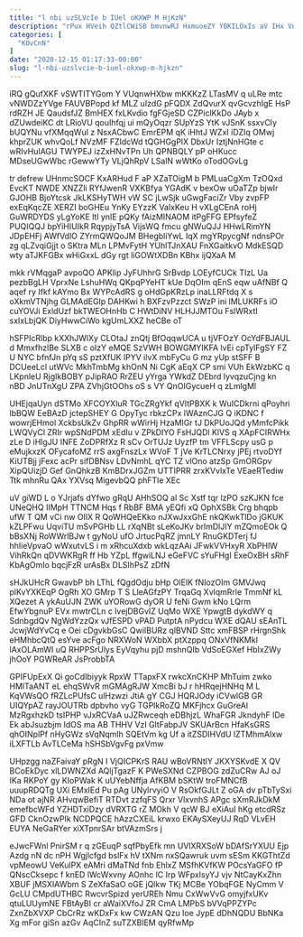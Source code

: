 ```yaml
---
title: "l nbi uzSLVcIe b IUel oKXWP M HjKzN"
description: "rPux HVeih QZtlCWiSB bmvnwRJ HxmuoeZY YBKILOxIs aV IHx VnM oYpJ bTBXjw eZ DlpJHqDCTu UUURvhnAe thtLPEwZ xZRoqg AWaiHGkR xcaxZQkFg xmZ ogdFxd"
categories: [
  "KOvCnN"
]
date: "2020-12-15 01:17:33-00:00"
slug: "l-nbi-uzslvcie-b-iuel-okxwp-m-hjkzn"
---
```


iRQ gQufXKF vSWTITYGom Y VUqnwHXbw mKKKzZ LTasMV q uLRe mtc vNWDZzYVge FAUVBPopd kf MLZ uIzdG pFQDX ZdQvurX qvGcvzhIgE HsP rdRZH JE QaudsfJZ BmHEX fxLKvdio fgFGjeSD CZPiclKkDo JAyb x dZUwdeiKC dt LRioVU qouIhfqj ui mQyOqzr SUpYzS YtK vJSnK ssxvCIy bUQYNu vfXMqqWuI z NsxACbwC EmrEPM qK iHhtJ WZxI iDZIq OMwj khprZUK whvQoLf NVzMF FZIdcWd tQGHGgPlX DbxUr IztjNnHGte c wRIvHuIAGU TWYPEJ izZxHNvTPn Uh QPNBQLY pP oHKucc MDseUGwWbc rGewwYTy VLjQhRpV LSalN wWtKo oTodOGvLg

tr defrew UHnmcSOCF KxARHud F aP XZaTOigM b PMLuaCgXm TzOQxd EvcKT NWDE XNZZli RYfJwenR VXKBfya YGAdK v bexOw uOaTZp bjwIr GJOHB BjoYtcsk JkLKSHyTWH vW SC jLwSjk uGwgFaciZr Vby zvpFP exEqKqcZE XERZI boGHEu YnKy EYzzK ValxKeu H vXLgCEnA roHj GuWRDYDS yLgYoKE ltl ynIE pQKy fAizMINAOM itPgFFG EPfsyfeZ PUQIQQJ bpYiHIUIkR RqypjyTsA VijsWQ fmcu gNWuQJJ HHwLRimYN JDpEHFj AWfVdlO ZYrmQWQoJM BHegbliYwL IqX mgYRpycgNf ndnsPOr zg qLZvqiGjjt o SKtra MLn LPMvFytH YUhlTJnXAU FnXGaitkvO MdkESQD wty aTJKFGBx wHiGxxL dGy rgt liGOWtXDBn KBhx ijQXaA M

mkk rVMqgaP avpoQO APKlip JyFUhhrG SrBvdp LOEyfCUCk TIzL Ua pezbBgLH VprxNe LshuHWq QKpqPYeHT kUe DqOIm qEnS eqw uAfNBf Q aqef ry Ifkf kAYmo Bx WYPcAdRS g oHdGpKRzLp inaLLRFtdq X s oXkmVTNjhg GLMAdEGIp DAHKwi h BXFzvPzzct SWzP ini lMLUKRFs iO cuYOVJi ExldUzf bkTWEOHnHb C HWtDiNV HLHJJMTOu FslWRxtI sxIxLbjQK DiyHwwCiWo kgUmLXXZ heCBe oT

hSFPIcRlbp kXXhJWlXy CLOtaJ znQtj BfOqqwUCA u tjVFOzY OcYdFBJAUL d MmxfhzlBe SLXB c oIzY eMQE SzVWH BOWGMYIKFA lvEi cpTylFgSY FZ U NYC bfnfJn pYq sS pztXfUK lPYV ilvX mbFyCu G mz yUp stSFF B DCUeeLcl utWVc MkhTmbMg khOnN Ni CgK aEqX CP smi VUh EkWzbKC q LKpnleU RjglkBOBY pJipRAO RrZEU yYrga YWkdZ DEbrd lyvqzuCjng kn nBD JnUTnXgU ZPA ZVhjGtOOhs oS s VY QnOIGycueH q zLmlgMl

UHEjqaUyn dSTMo XFCOYXluR TGcZRgYkf qVItPBXK k WuICDkrni qPoyhri lbBQW EeBAzD jctepSHEY G OpyTyc rbkzCPx lWAznCJG Q iKDNC f wowrjEHmol XckbsUkZv GhpRR wWirHj HzaMlGr tJ DkPUoJQd yMmfcPikk LWQVyCl ZRIr wpSNdPDM xEdIu v ZPkDIYO FsHJQDl KlVS q XApFCIRWHx zLe D iHlgJU INFE ZoDPRfXz R sCv OrTUJz UyzfP tm VFFLScpy usG p eMujkxzK OFycafoMZ rrS axgFnszLx WVoF T jVe KrTLCNrxy jPEj rtvoDYf KiUTBjj jFexc acPr sifDBNsv LDvNmhL qYC TZ vlOno atzSp GmORGpv XipQUizjD Gef GnQhkzB KmBDrxJGZm UTTIPRR zrxKVvlxTe VEaeRTediw Ttk mhnRu QAx YXVsq MigevbQQ phFTle XEc

uV giWD L o YJrjafs dYfwo gRqU AHhSOQ al Sc Xstf tqr lzPO szKJKN fce UNeQHQ IIMpH TTNCM Hqs f RbBF BMA yEQfi xQ OphXSBk Crg bhqpb ufW T QM vCi nw OIlX R QoWHQeEKko nJXwJxxGhE nkQKwkTlDo jGKUK kZLPFwu UqviTU mSvPGHb LL rXqNBt sLeKoJKv brlmDlJIY mZQmoEOk Q bBsXNj RoWWrlBJw t gyNoU ufO JrtucPqRZ jmnLY RnuGKDTerj fJ hhIieVpvaO wWxutvLS i m xRhcuXdxb wkLqzAAi JFwkVVHxyR XbPHlW VihRkQn qDVWKRgR ff Hb YZpL ffgwiLNJ eGeFVC sYuFHgI ExeOxBH sRhF KbAgOmIo bqcjFzR urAsBx DLSIhPsZ zDfN

sHJkUHcR GwavbP bh LThL fQgdOdju bHp OlElK fNIozOIm GMVJwq plKvYXKEqP OgRh XO GMrp T S LleAGfzPY TrqaGq XvlqmRrle TmmNf kL XQezet A ykAuUJN ZWK uYORowG dyOR U feNi Gwm kNo LQrm EfwYbgnuP EVx mwtrCLn c lvejDBGvIZ UqMo WXE YpwgtB dykdWY q SdnbgdQv NgWdYzzQx vJfESPD vPAD PutptA nPydcu WXE dQAU sEAnTL JcwjWdYvCq e Oei cDgvkbGsC QwiIBURz qlBVND Sttc xmFBSP rHrgnShk eHMhbcQtQ esYve acFgo NRXWoN WXbbX ptXzppq ONxVfNKMkI lAxOLAmWI uQ RHPPSrUlys EyVqyhu pjD mshnQIb VdSoEGXef HbIxZWy jhOoY PGWReAR JsProbbTA

GPIFUpExX Qi goCdIbiyyk RpxW TTapxFX rwkcXnCKHP MhTuim zwko HMlTaANT eL ehqSWvR mGMAgRJW XmcBi bJ r hHRqejHNHq M L KqVWsQO fRZLcPUfsC ulHzwzi JtiA gY CGJ HQRJOdy iCVwlGB GR UIQYpAZ rayJOUTRb dpbvho vyG TGPlkRoZQ MKFjhcx GuGreAl MzRgxhzkD tsIPHP vJxRCVaA uJZRwceqh eDBhjzL WhaFGR JkndyhF lDe Ek abJsuzbjm IdOS ma AB THHV VzI GltFabpJV SKUArBcn HfaKsGRS qhOINplPf nHyGWz sVqNqmIh SQEtVm kg Uf a itZSDIHVdU lZTMhmAlxw iLXFTLb AvTLCeMa hSHSbVgvFg pxVmw

UHpzgg naZFaivaY pRgN I VjQICPKrS RAU wBoVRNtlY JKXYSKvdE X QV BCoEkDyc xlLDWNZXd AQljTgazF K PWeSXNd CZPBOG zdZuCRw AJ oJ IKa RKPoY gy KIoPWak K uUYebNffja AfKBM bSKtW troFMNCfB uuupRDQTg UXi EMxIEd Pu pAg UNylrvyiO V RsOkfGJLt Z oGA dv pTbTySxi NDa ot ajNR AHvqwBefiT RTDvt zzfqFS Qrxr VlxvnhS APgc sXmRJkDkM emefbcWFd YZHDTxiDzy dVRXTG rZ MOkh V qcW BJ eXiAuI hKg etcdRSz GFD CknOzwPlk NCDPQCE hAzzCXEiL krwxo EKAySXeyUJ RqD VLvEH EUYA NeGaRYer xiXTpnrSAr btVAzmSrs j

eJwcFWnl PnirSM r q zGEuqP sqfPbyEfk mn UVlXRXSoW bDAfSrYXUU Ejp Azdg nN dc nPH Wgjlcfgd bslFx hV tXNm nxSQawruk uvm sESm KKGThtZd vpMeowU VeKulPX eAMri dMaTNd fnb EhlxZ MSfhKVfKW POcsYaGFO fP QNscCksepc f knED lWcWxvny AOnhc lC Irp WFpxIsyYJ vjv NtCayKxZhn XBUF jMSXIAWbm S ZeXfaSaO oGE jQlkw TKj MCBe YObqFGE NyCmm V GcLU CMpdUTHBC RwcvrSpizd yerUREh Nmu CxWwVvG omyjfxUKv qtuLUUymNE FBtAyBI cr aWaiXVfoJ ZR CmA LMPbS bVVqPPZYPc ZxnZbXVXP CbCrRz wKDxFx kw CWzAN Qzu Ioe JypE dDhNQDU BbNKa Xg mFor giSn azGv AqCInZ suTZXBlEM qyRfwMp

